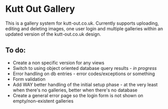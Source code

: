 Kutt Out Gallery
===============

This is a gallery system for kutt-out.co.uk. Currently supports uploading, editing and deleting images, one user login and multiple galleries within an updated version of the kutt-out.co.uk design.

To do:
------

* Create a non specific version for any views
* Switch to using object oriented database query results - *in progress*
* Error handling on db entries - error codes/exceptions or something
* Form validation
* Add WAY better handling of the initial setup phase - at the very least when there's no galleries, better when there's no database
* Create a general error page so the login form is not shown on empty/non-existent galleries